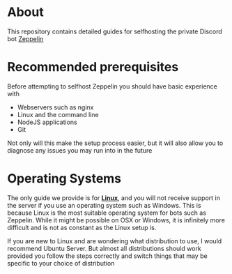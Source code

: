 # About
This repository contains detailed guides for selfhosting the private Discord bot [Zeppelin](https://zeppelin.gg)

# Recommended prerequisites
Before attempting to selfhost Zeppelin you should have basic experience with

- Webservers such as nginx
- Linux and the command line
- NodeJS applications
- Git

Not only will this make the setup process easier, but it will also allow you to diagnose any issues you may run into in the future

# Operating Systems
The only guide we provide is for **[Linux](LinuxGuide.md)**, and you will not receive support in the server if you use an operating system such as Windows. This is because Linux is the most suitable operating system for bots such as Zeppelin. While it might be possible on OSX or Windows, it is infinitely more difficult and is not as constant as the Linux setup is.

If you are new to Linux and are wondering what distribution to use, I would recommend Ubuntu Server. But almost all distributions should work provided you follow the steps correctly and switch things that may be specific to your choice of distribution

